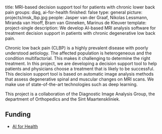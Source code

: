 title: MRI-based decision support tool for patients with chronic lower back pain
groups: diag, ai-for-health 
finished: false
type: general
picture: projects/msk_lbp.jpg
people: Jasper van der Graaf, Nikolas Lessmann, Miranda van Hooff, Bram van Ginneken, Marinus de Kleuver 
template: project-single
description: We develop AI-based MRI analysis software for treatment decision support in patients with chronic degenerative low back pain.

Chronic low back pain (CLBP) is a highly prevalent disease with poorly understood aetiology. The affected population is heterogeneous and the condition multifactorial. This makes it challenging to determine the right treatment. In this project, we are developing a decision support tool to help patients and physicians choose a treatment that is likely to be successful. This decision support tool is based on automatic image analysis methods that assess degenerative spinal and muscular changes on MRI scans. We make use of state-of-the-art technologies such as deep learning.

This project is a collaboration of the Diagnostic Image Analysis Group, the department of Orthopedics and the Sint Maartenskliniek.

## Funding
* [AI for Health](https://www.ai-for-health.nl/)
